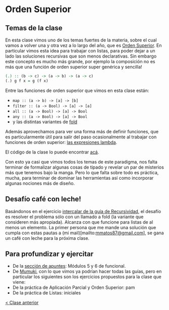 # Orden Superior

## Temas de la clase

En esta clase vimos uno de los temas fuertes de la materia, sobre el cual vamos a volver una y otra vez a lo largo del año, que es [Orden Superior](http://wiki.uqbar.org/wiki/articles/orden-superior.html). En particular vimos esta idea para trabajar con listas, para poder dejar a un lado las soluciones recursivas que son menos declarativas. Sin embargo este concepto es mucho más grande, por ejemplo la composición no es más que una función de orden superior super genérica y sencilla!

```Haskell
(.) :: (b -> c) -> (a -> b) -> (a -> c)
(.) g f x = g (f x)
```

Entre las funciones de orden superior que vimos en esta clase están:
- `map :: (a -> b) -> [a] -> [b]`
- `filter :: (a -> Bool) -> [a] -> [a]`
- `all :: (a -> Bool) -> [a] -> Bool`
- `any :: (a -> Bool) -> [a] -> Bool`
- y las distintas variantes de [fold](http://wiki.uqbar.org/wiki/articles/fold.html)

Además aprovechamos para ver una forma más de definir funciones, que es particularmente útil para salir del paso ocasionalmente al trabajar con funciones de orden superior: [las expresiones lambda](http://wiki.uqbar.org/wiki/articles/expresiones-lambda.html).

El código de la clase lo puede encontrar [acá]().

Con esto ya casi que vimos todos los temas de este paradigma, nos falta terminar de formalizar algunas cosas de tipado y revelar un par de misterios más que tenemos bajo la manga. Pero lo que falta sobre todo es práctica, mucha, para terminar de dominar las herramientas así como incorporar algunas nociones más de diseño.

## Desafío café con leche!

Basándonos en el ejercicio [intercalar de la guía de Recursividad](https://mumuki.io/exercises/1914-programacion-funcional-practica-recursividad-intercalar), el desafío es resolver el problema sólo con un llamado a fold (la variante que consideren más apropiada). Alcanza con que funcione para listas de al menos un elemento. La primer persona que me mande una solución que cumpla con estas pautas a (mi mail)[mailto:mmatos87@gmail.com], se gana un café con leche para la próxima clase.

## Para profundizar y ejercitar

- De la [sección de apuntes](http://www.pdep.com.ar/material/apuntes): Módulos 5 y 6 de funcional.
- De [Mumuki](https://mumuki.io/chapters/82-programacion-funcional), con lo que vimos ya podrían hacer todas las guías, pero en particular los siguientes son los ejercicios propuestos para la clase que viene:
 - De la práctica de Aplicación Parcial y Orden Superior: pam
 - De la práctica de Listas: iniciales

[< Clase anterior](https://github.com/pdep-mit/bitacora-de-clase/blob/master/clase-05.md)
